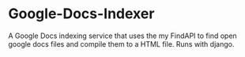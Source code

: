 # Google-Docs-Indexer
A Google Docs indexing service that uses the my FindAPI to find open google docs files and compile them to a HTML file.
Runs with django.
